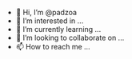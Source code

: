 - 👋 Hi, I’m @padzoa
- 👀 I’m interested in ...
- 🌱 I’m currently learning ...
- 💞️ I’m looking to collaborate on ...
- 📫 How to reach me ...

<!---
padzoa/padzoa is a ✨ special ✨ repository because its `README.md` (this file) appears on your GitHub profile.
You can click the Preview link to take a look at your changes.
--->
